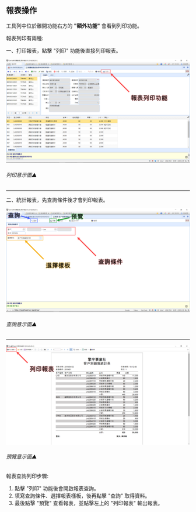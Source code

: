 ## 報表操作

工具列中位於離開功能右方的 **"額外功能"** 會看到列印功能。

報表列印有兩種:

一、打印報表，點擊 "列印" 功能後直接列印報表。

![列印功能意示圖▲](../assets/output-report.png)

###### 列印意示圖▲

----

二、統計報表，先查詢條件後才會列印報表。

![報表查詢意示圖▲](..\assets\search-report.png)

###### 查詢意示圖▲

----

![報表預覽意示圖▲](..\assets\preview-report.png)

###### 預覽意示圖▲

報表查詢列印步驟:

1. 點擊 "列印" 功能後會開啟報表查詢。
2. 填寫查詢條件、選擇報表樣板，後再點擊 "查詢" 取得資料。
3. 最後點擊 "預覽" 查看報表，並點擊左上的 "列印報表" 輸出報表。

